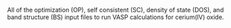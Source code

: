 All of the optimization (OP), self consistent (SC), density of state (DOS), and band structure (BS) input files to run VASP calculations for cerium(IV) oxide.
